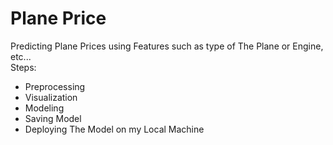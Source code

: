 # Plane Price

Predicting Plane Prices using Features such as type of The Plane or Engine, etc...  
Steps:  
- Preprocessing
- Visualization
- Modeling
- Saving Model
- Deploying The Model on my Local Machine
